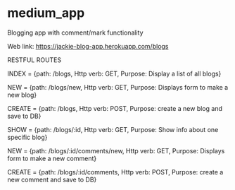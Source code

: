 # medium_app
Blogging app with comment/mark functionality

Web link: https://jackie-blog-app.herokuapp.com/blogs

RESTFUL ROUTES

INDEX = {path: /blogs, Http verb: GET, Purpose: Display a list of all blogs}

NEW = {path: /blogs/new, Http verb: GET, Purpose: Displays form to make a new blog}

CREATE = {path: /blogs, Http verb: POST, Purpose: create a new blog and save to DB}

SHOW = {path: /blogs/:id, Http verb: GET, Purpose: Show info about one specific blog}

NEW = {path: /blogs/:id/comments/new, Http verb: GET, Purpose: Displays form to make a new comment}

CREATE = {path: /blogs/:id/comments, Http verb: POST, Purpose: create a new comment and save to DB}
